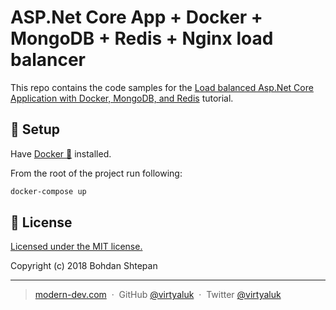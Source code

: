 # ASP.Net Core App + Docker + MongoDB + Redis + Nginx load balancer

This repo contains the code samples for the [Load balanced Asp.Net Core Application with Docker, MongoDB, and Redis](https://coding4dummies.net/load-balanced-asp-net-core-application-with-docker-mongodb-and-redis-c3c1c9ac2814) tutorial.

## :dvd: Setup

Have [Docker :whale2:](https://docs.docker.com/install/) installed.

From the root of the project run following:

```sh
docker-compose up
```

## :green_book: License

[Licensed under the MIT license.](https://github.com/virtyaluk/aspnetcore-mongo-redis-docker/blob/master/LICENSE)

Copyright (c) 2018 Bohdan Shtepan

---

> [modern-dev.com](http://modern-dev.com) &nbsp;&middot;&nbsp;
> GitHub [@virtyaluk](https://github.com/virtyaluk) &nbsp;&middot;&nbsp;
> Twitter [@virtyaluk](https://twitter.com/virtyaluk)